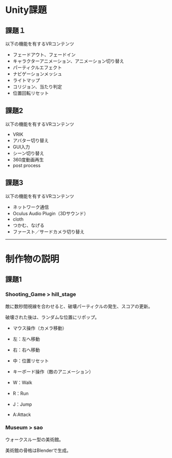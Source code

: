 # Unity課題

## 課題１
以下の機能を有するVRコンテンツ
- フェードアウト、フェードイン
- キャラクターアニメーション、アニメーション切り替え
- パーティクルエフェクト
- ナビゲーションメッシュ
- ライトマップ
- コリジョン、当たり判定
- 位置回転リセット

## 課題2
以下の機能を有するVRコンテンツ
- VRIK
- アバター切り替え
- GUI入力
- シーン切り替え
- 360度動画再生
- post process

## 課題3
以下の機能を有するVRコンテンツ
- ネットワーク通信
- Oculus Audio Plugin（3Dサウンド）
- cloth
- つかむ、なげる
- ファースト／サードカメラ切り替え

---

# 制作物の説明

## 課題1

### Shooting_Game > hill_stage

敵に数秒間視線を合わせると、破壊パーティクルの発生、スコアの更新。

破壊された後は、ランダムな位置にリポップ。

- マウス操作（カメラ移動）
 - 左：左へ移動
 - 右：右へ移動
 - 中：位置リセット
  
- キーボード操作（敵のアニメーション）
 - W：Walk
 - R：Run
 - J：Jump
 - A:Attack

### Museum > sao

ウォークスルー型の美術館。

美術館の骨格はBlenderで生成。
